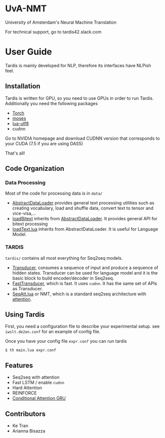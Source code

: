 # UvA-NMT
University of Amsterdam's Neural Machine Translation

For technical support, go to tardis42.slack.com
# User Guide

Tardis is mainly developed for NLP, therefore its interfaces have NLPish feel.

## Installation
Tardis is written for GPU, so you need to use GPUs in order to run Tardis. Additionally you need the following packages

* [Torch](http://torch.ch/)
* [moses](https://github.com/Yonaba/Moses)
* [lua-utf8](https://github.com/starwing/luautf8)
* cudnn

Go to NVIDIA homepage and download CUDNN version that corresponds to your CUDA (7.5 if you are using DAS5)

That's all!

## Code Organization

### Data Processing
Most of the code for processing data is in `data/`

* [AbstractDataLoader](https://github.com/ketranm/uva-nmt/blob/master/data/AbstractDataLoader.lua) provides general text processing utilities such as creating vocabulary, load and shuffle data, convert text to tensor and vice-visa,...
* [loadBitext](https://github.com/ketranm/uva-nmt/blob/master/data/loadBitext.lua) inherits from  [AbstractDataLoader](https://github.com/ketranm/uva-nmt/blob/master/data/AbstractDataLoader.lua). It provides general API for bitext processing
* [loadText.lua](https://github.com/ketranm/uva-nmt/blob/master/data/loadText.lua) inherits from AbstractDataLoader. It is useful for Language Model.

### TARDIS
`tardis/` contains all most everything for Seq2seq models.

* [Transducer](https://github.com/ketranm/uva-nmt/blob/master/tardis/Transducer.lua), consumes a sequence of input and produce a sequence of hidden states. Transducer can be used for language model and it is the basic block to build encoder/decoder in Seq2seq.
* [FastTransducer](https://github.com/ketranm/uva-nmt/blob/master/tardis/FastTransducer.lua), which is fast. It uses `cudnn`. It has the same set of APIs as Transducer.
* [SeqAtt.lua](https://github.com/ketranm/uva-nmt/blob/master/tardis/SeqAtt.lua) or NMT, which is a standard seq2seq architecture with [attention](https://github.com/ketranm/uva-nmt/blob/master/tardis/GlimpseDot.lua).

## Using Tardis
First, you need a configuration file to describe your experimental setup.
see `iwslt.de2en.conf` for an example of config file.

Once you have your config file `expr.conf` you can run tardis
```
$ th main.lua expr.conf
```

## Features

* Seq2seq with attention
* Fast LSTM / enable `cudnn`
* Hard Attention
* REINFORCE
* [Conditional Attention GRU](https://github.com/nyu-dl/dl4mt-tutorial/blob/master/docs/cgru.pdf)

## Contributors
* Ke Tran
* Arianna Bisazza
